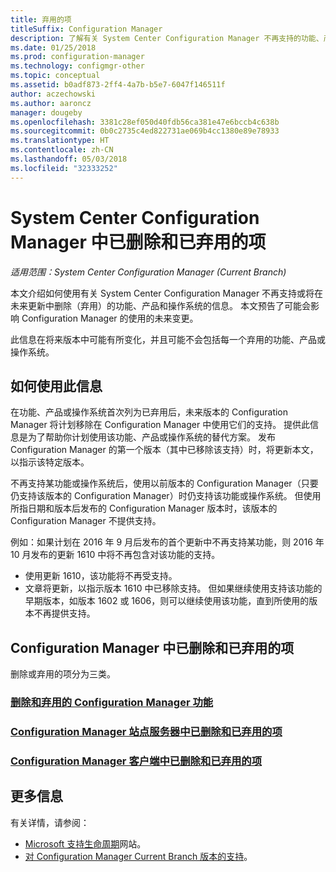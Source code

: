 ```yaml
---
title: 弃用的项
titleSuffix: Configuration Manager
description: 了解有关 System Center Configuration Manager 不再支持的功能、产品和操作系统的信息。
ms.date: 01/25/2018
ms.prod: configuration-manager
ms.technology: configmgr-other
ms.topic: conceptual
ms.assetid: b0adf873-2ff4-4a7b-b5e7-6047f146511f
author: aczechowski
ms.author: aaroncz
manager: dougeby
ms.openlocfilehash: 3381c28ef050d40fdb56ca381e47e6bccb4c638b
ms.sourcegitcommit: 0b0c2735c4ed822731ae069b4cc1380e89e78933
ms.translationtype: HT
ms.contentlocale: zh-CN
ms.lasthandoff: 05/03/2018
ms.locfileid: "32333252"
---
```

# <a name="removed-and-deprecated-items-for-system-center-configuration-manager"></a>System Center Configuration Manager 中已删除和已弃用的项

*适用范围：System Center Configuration Manager (Current Branch)*

本文介绍如何使用有关 System Center Configuration Manager 不再支持或将在未来更新中删除（弃用）的功能、产品和操作系统的信息。 本文预告了可能会影响 Configuration Manager 的使用的未来变更。  

此信息在将来版本中可能有所变化，并且可能不会包括每一个弃用的功能、产品或操作系统。  

## <a name="how-to-use-this-information"></a>如何使用此信息  
在功能、产品或操作系统首次列为已弃用后，未来版本的 Configuration Manager 将计划移除在 Configuration Manager 中使用它们的支持。 提供此信息是为了帮助你计划使用该功能、产品或操作系统的替代方案。 发布 Configuration Manager 的第一个版本（其中已移除该支持）时，将更新本文，以指示该特定版本。  

不再支持某功能或操作系统后，使用以前版本的 Configuration Manager（只要仍支持该版本的 Configuration Manager）时仍支持该功能或操作系统。 但使用所指日期和版本后发布的 Configuration Manager 版本时，该版本的 Configuration Manager 不提供支持。

例如：如果计划在 2016 年 9 月后发布的首个更新中不再支持某功能，则 2016 年 10 月发布的更新 1610 中将不再包含对该功能的支持。
-  使用更新 1610，该功能将不再受支持。
-  文章将更新，以指示版本 1610 中已移除支持。
但如果继续使用支持该功能的早期版本，如版本 1602 或 1606，则可以继续使用该功能，直到所使用的版本不再提供支持。

## <a name="removed-and-deprecated-items-for-configuration-manager"></a>Configuration Manager 中已删除和已弃用的项
删除或弃用的项分为三类。  

### <a name="removed-and-deprecated-configuration-manager-featuressccmcoreplan-designchangesdeprecatedremoved-and-deprecated-cmfeatures"></a>[删除和弃用的 Configuration Manager 功能](/sccm/core/plan-design/changes/deprecated/removed-and-deprecated-cmfeatures)
### <a name="removed-and-deprecated-items-for-configuration-manager-site-serverssccmcoreplan-designchangesdeprecatedremoved-and-deprecated-server"></a>[Configuration Manager 站点服务器中已删除和已弃用的项](/sccm/core/plan-design/changes/deprecated/removed-and-deprecated-server)
### <a name="removed-and-deprecated-items-for-configuration-manager-clientssccmcoreplan-designchangesdeprecatedremoved-and-deprecated-client"></a>[Configuration Manager 客户端中已删除和已弃用的项](/sccm/core/plan-design/changes/deprecated/removed-and-deprecated-client)


## <a name="more-information"></a>更多信息

有关详情，请参阅：
 - [Microsoft 支持生命周期](https://support.microsoft.com/lifecycle)网站。
 - [对 Configuration Manager Current Branch 版本的支持](/sccm/core/servers/manage/current-branch-versions-supported)。

